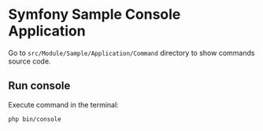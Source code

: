 # Symfony Sample Console Application

Go to `src/Module/Sample/Application/Command` directory to show commands source code.

## Run console

Execute command in the terminal:

    php bin/console
